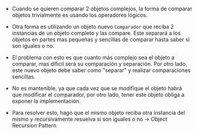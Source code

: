 - Cuando se quieren comparar 2 objetos complejos, la forma de comparar objetos trivialmente es usando los operadores lógicos. 

- Otra forma es utilizando un objeto nuevo `Comparador` que reciba 2 instancias de un objeto completo y las compare. Este separará a los objetos en partes mas pequeñas y sencillas de comparar hasta saber si son iguales o no.

- El problema con esto es que cuanto más complejo sea el objeto a comparar, mas dificil será su comparación y separación. Por otro lado, este nuevo objeto debe saber como "separar" y realizar comparaciones sencillas.

- No es mantenible, ya que cada vez que se modifique el objeto habrá que modificar el comparador, por otro lado, tener este objeto obliga a exponer la implementación.

- Para resolver esto, hago que el mismo objeto reciba otra instancia del mismo y recursivamente resuelva si son iguales o no -> Object Recursion Pattern



